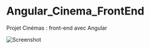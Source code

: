 # Angular_Cinema_FrontEnd
Projet Cinémas : front-end avec Angular


![Screenshot](https://user-images.githubusercontent.com/39586770/205004227-4f7a93c4-9a0c-426a-95e6-2535cffad7c5.png)

